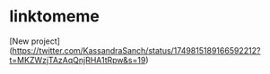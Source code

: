 # linktomeme
[New project] (https://twitter.com/KassandraSanch/status/1749815189166592212?t=MKZWzjTAzAqQnjRHA1tRpw&s=19)
